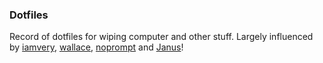 ### Dotfiles

Record of dotfiles for wiping computer and other stuff.
Largely influenced by [iamvery](https://github.com/iamvery/dotfiles), [wallace](https://github.com/wallace/vim_config/blob/master/home/.vim/config/display.vim), [noprompt](https://github.com/noprompt/matilde) and [Janus](https://github.com/carlhuda/janus)!
